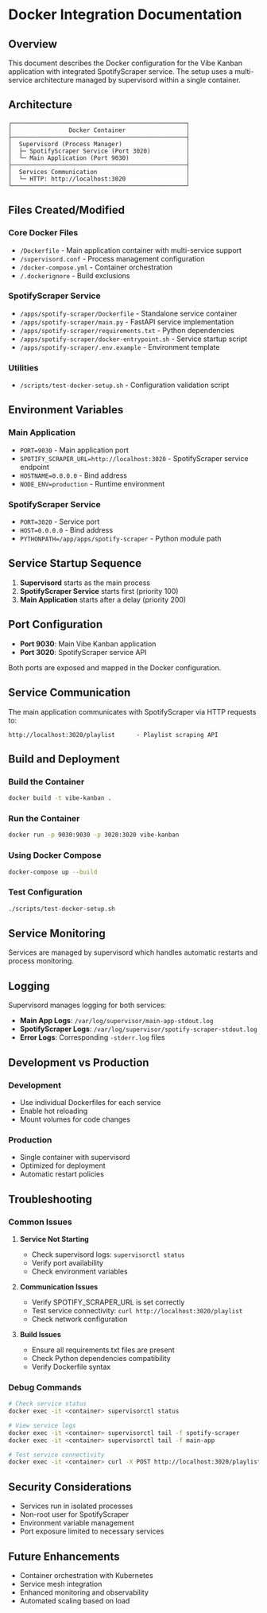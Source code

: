 # Docker Integration Documentation

## Overview

This document describes the Docker configuration for the Vibe Kanban application with integrated SpotifyScraper service. The setup uses a multi-service architecture managed by supervisord within a single container.

## Architecture

```
┌─────────────────────────────────────────────────┐
│                Docker Container                 │
├─────────────────────────────────────────────────┤
│  Supervisord (Process Manager)                  │
│  ├─ SpotifyScraper Service (Port 3020)          │
│  └─ Main Application (Port 9030)                │
├─────────────────────────────────────────────────┤
│  Services Communication                         │
│  └─ HTTP: http://localhost:3020                 │
└─────────────────────────────────────────────────┘
```

## Files Created/Modified

### Core Docker Files
- `/Dockerfile` - Main application container with multi-service support
- `/supervisord.conf` - Process management configuration
- `/docker-compose.yml` - Container orchestration
- `/.dockerignore` - Build exclusions

### SpotifyScraper Service
- `/apps/spotify-scraper/Dockerfile` - Standalone service container
- `/apps/spotify-scraper/main.py` - FastAPI service implementation
- `/apps/spotify-scraper/requirements.txt` - Python dependencies
- `/apps/spotify-scraper/docker-entrypoint.sh` - Service startup script
- `/apps/spotify-scraper/.env.example` - Environment template

### Utilities
- `/scripts/test-docker-setup.sh` - Configuration validation script

## Environment Variables

### Main Application
- `PORT=9030` - Main application port
- `SPOTIFY_SCRAPER_URL=http://localhost:3020` - SpotifyScraper service endpoint
- `HOSTNAME=0.0.0.0` - Bind address
- `NODE_ENV=production` - Runtime environment

### SpotifyScraper Service
- `PORT=3020` - Service port
- `HOST=0.0.0.0` - Bind address
- `PYTHONPATH=/app/apps/spotify-scraper` - Python module path

## Service Startup Sequence

1. **Supervisord** starts as the main process
2. **SpotifyScraper Service** starts first (priority 100)
3. **Main Application** starts after a delay (priority 200)

## Port Configuration

- **Port 9030**: Main Vibe Kanban application
- **Port 3020**: SpotifyScraper service API

Both ports are exposed and mapped in the Docker configuration.

## Service Communication

The main application communicates with SpotifyScraper via HTTP requests to:
```
http://localhost:3020/playlist      - Playlist scraping API
```

## Build and Deployment

### Build the Container
```bash
docker build -t vibe-kanban .
```

### Run the Container
```bash
docker run -p 9030:9030 -p 3020:3020 vibe-kanban
```

### Using Docker Compose
```bash
docker-compose up --build
```

### Test Configuration
```bash
./scripts/test-docker-setup.sh
```

## Service Monitoring

Services are managed by supervisord which handles automatic restarts and process monitoring.

## Logging

Supervisord manages logging for both services:
- **Main App Logs**: `/var/log/supervisor/main-app-stdout.log`
- **SpotifyScraper Logs**: `/var/log/supervisor/spotify-scraper-stdout.log`
- **Error Logs**: Corresponding `-stderr.log` files

## Development vs Production

### Development
- Use individual Dockerfiles for each service
- Enable hot reloading
- Mount volumes for code changes

### Production
- Single container with supervisord
- Optimized for deployment
- Automatic restart policies

## Troubleshooting

### Common Issues

1. **Service Not Starting**
   - Check supervisord logs: `supervisorctl status`
   - Verify port availability
   - Check environment variables

2. **Communication Issues**
   - Verify SPOTIFY_SCRAPER_URL is set correctly
   - Test service connectivity: `curl http://localhost:3020/playlist`
   - Check network configuration

3. **Build Issues**
   - Ensure all requirements.txt files are present
   - Check Python dependencies compatibility
   - Verify Dockerfile syntax

### Debug Commands
```bash
# Check service status
docker exec -it <container> supervisorctl status

# View service logs
docker exec -it <container> supervisorctl tail -f spotify-scraper
docker exec -it <container> supervisorctl tail -f main-app

# Test service connectivity  
docker exec -it <container> curl -X POST http://localhost:3020/playlist -H "Content-Type: application/json" -d '{"url":"https://open.spotify.com/playlist/test"}'
```

## Security Considerations

- Services run in isolated processes
- Non-root user for SpotifyScraper
- Environment variable management
- Port exposure limited to necessary services

## Future Enhancements

- Container orchestration with Kubernetes
- Service mesh integration
- Enhanced monitoring and observability
- Automated scaling based on load